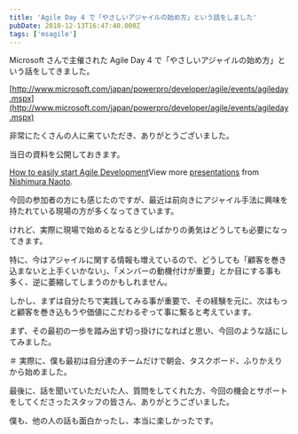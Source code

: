 ```yaml
---
title: 'Agile Day 4 で「やさしいアジャイルの始め方」という話をしました'
pubDate: 2010-12-13T16:47:40.000Z
tags: ['msagile']
---
```


Microsoft さんで主催された Agile Day 4 で「やさしいアジャイルの始め方」という話をしてきました。

[http://www.microsoft.com/japan/powerpro/developer/agile/events/agileday.mspx](http://www.microsoft.com/japan/powerpro/developer/agile/events/agileday.mspx)

非常にたくさんの人に来ていただき、ありがとうございました。

当日の資料を公開しておきます。

[How to easily start Agile Development](http://www.slideshare.net/nawoto/how-to-easily-start-agile-development)View more [presentations](http://www.slideshare.net/) from [Nishimura Naoto](http://www.slideshare.net/nawoto).

今回の参加者の方にも感じたのですが、最近は前向きにアジャイル手法に興味を持たれている現場の方が多くなってきています。

けれど、実際に現場で始めるとなると少しばかりの勇気はどうしても必要になってきます。

特に、今はアジャイルに関する情報も増えているので、どうしても「顧客を巻き込まないと上手くいかない」、「メンバーの動機付けが重要」とか目にする事も多く、逆に萎縮してしまうのかもしれません。

しかし、まずは自分たちで実践してみる事が重要で、その経験を元に、次はもっと顧客を巻き込もうや価値にこだわるぞって事に繋ると考えています。

まず、その最初の一歩を踏み出す切っ掛けになればと思い、今回のような話にしてみました。

＃ 実際に、僕も最初は自分達のチームだけで朝会、タスクボード、ふりかえりから始めました。

最後に、話を聞いていただいた人、質問をしてくれた方、今回の機会とサポートをしてくださったスタッフの皆さん、ありがとうございました。

僕も、他の人の話も面白かったし、本当に楽しかったです。
